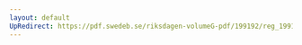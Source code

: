 ```yaml
---
layout: default
UpRedirect: https://pdf.swedeb.se/riksdagen-volumeG-pdf/199192/reg_199192/reg_199192_0953.pdf
---
```

